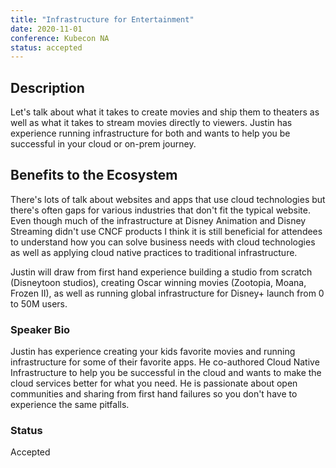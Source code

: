 ```yaml
---
title: "Infrastructure for Entertainment"
date: 2020-11-01
conference: Kubecon NA
status: accepted
---
```


## Description
Let's talk about what it takes to create movies and ship them to theaters as well as what it takes to
stream movies directly to viewers. Justin has experience running infrastructure for both and wants to
help you be successful in your cloud or on-prem journey.

## Benefits to the Ecosystem
There's lots of talk about websites and apps that use cloud technologies but there's often gaps for
various industries that don't fit the typical website. Even though much of the infrastructure at Disney
Animation and Disney Streaming didn't use CNCF products I think it is still beneficial for attendees to
understand how you can solve business needs with cloud technologies as well as applying cloud native
practices to traditional infrastructure.

Justin will draw from first hand experience building a studio from scratch (Disneytoon studios), creating
Oscar winning movies (Zootopia, Moana, Frozen II), as well as running global infrastructure for Disney+
launch from 0 to 50M users.

### Speaker Bio
Justin has experience creating your kids favorite movies and running infrastructure for some of their
favorite apps. He co-authored Cloud Native Infrastructure to help you be successful in the cloud and
wants to make the cloud services better for what you need. He is passionate about open communities
and sharing from first hand failures so you don't have to experience the same pitfalls.

### Status
Accepted
